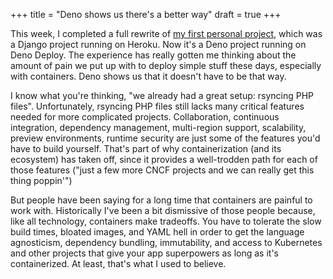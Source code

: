 +++
title = "Deno shows us there's a better way"
draft = true
+++

This week, I completed a full rewrite of [my first personal project](https://gitlab.com/mac-chaffee/ncsu-menu-notifier), which was a Django project running on Heroku. Now it's a Deno project running on Deno Deploy. The experience has really gotten me thinking about the amount of pain we put up with to deploy simple stuff these days, especially with containers. Deno shows us that it doesn't have to be that way.

I know what you're thinking, "we already had a great setup: rsyncing PHP files". Unfortunately, rsyncing PHP files still lacks many critical features needed for more complicated projects. Collaboration, continuous integration, dependency management, multi-region support, scalability, preview environments, runtime security are just some of the features you'd have to build yourself. That's part of why containerization (and its ecosystem) has taken off, since it provides a well-trodden path for each of those features ("just a few more CNCF projects and we can really get this thing poppin'")

But people have been saying for a long time that containers are painful to work with. Historically I've been a bit dismissive of those people because, like all technology, containers make tradeoffs. You have to tolerate the slow build times, bloated images, and YAML hell in order to get the language agnosticism, dependency bundling, immutability, and access to Kubernetes and other projects that give your app superpowers as long as it's containerized. At least, that's what I used to believe.
